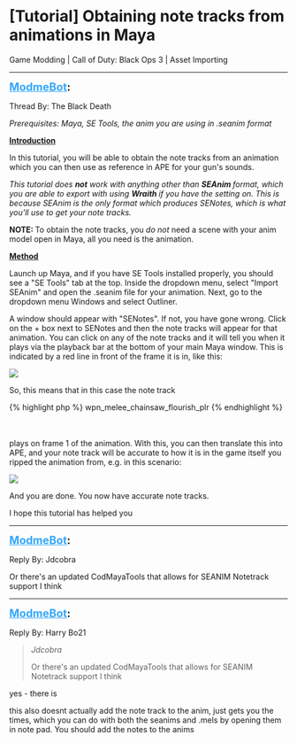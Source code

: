 # [Tutorial] Obtaining note tracks from animations in Maya
Game Modding | Call of Duty: Black Ops 3 | Asset Importing

---
<strong style="font-size: 1.4em;"><span style="text-decoration: underline;text-decoration-color: #34a7f9;"><span style="color:#34a7f9;">ModmeBot</span></span>:</strong>

<p>Thread By: The Black Death<br /><p style="text-align:left;"><em>Prerequisites: Maya, SE Tools, the anim you are using in .seanim format</em></p><p style="text-align:left;"></p><p style="text-align:left;"><span style="text-decoration: underline"><strong>Introduction</strong></span></p><p style="text-align:left;">In this tutorial, you will be able to obtain the note tracks from an animation which you can then use as reference in APE for your gun&#39;s sounds.</p><p style="text-align:left;"></p><p style="text-align:left;"><em>This tutorial does <strong>not</strong> work with anything other than <strong>SEAnim </strong>format, which you are able to export with using <strong>Wraith </strong>if you have the setting on. This is because SEAnim is the only format which produces SENotes, which is what you&#39;ll use to get your note tracks.</em></p><p style="text-align:left;"></p><p style="text-align:left;"><strong>NOTE: </strong>To obtain the note tracks, you <em>do not </em>need a scene with your anim model open in Maya, all you need is the animation.</p><p style="text-align:left;"></p><p style="text-align:left;"><span style="text-decoration: underline"><strong>Method</strong></span></p><p style="text-align:left;">Launch up Maya, and if you have SE Tools installed properly, you should see a &quot;SE Tools&quot; tab at the top. Inside the dropdown menu, select &quot;Import SEAnim&quot; and open the .seanim file for your animation. Next, go to the dropdown menu Windows and select Outliner.</p><p style="text-align:left;"></p><p style="text-align:left;">A window should appear with &quot;SENotes&quot;. If not, you have gone wrong. Click on the + box next to SENotes and then the note tracks will appear for that animation. You can click on any of the note tracks and it will tell you when it plays via the playback bar at the bottom of your main Maya window. This is indicated by a red line in front of the frame it is in, like this:</p><p style="text-align:left;"><img style="max-width: 500px;" src="http://i.imgur.com/VZF12JN.png"></p><p style="text-align:left;"></p><p style="text-align:left;">So, this means that in this case the note track </p>{% highlight php %}
wpn_melee_chainsaw_flourish_plr
{% endhighlight %}
<br /><br /><br /><p style="text-align:left;">plays on frame 1 of the animation. With this, you can then translate this into APE, and your note track will be accurate to how it is in the game itself you ripped the animation from, e.g. in this scenario:</p><p style="text-align:left;"><img style="max-width: 500px;" src="http://i.imgur.com/o5krOSO.png"></p><p style="text-align:left;"></p><p style="text-align:left;">And you are done. You now have accurate note tracks.</p><p style="text-align:left;"></p><p style="text-align:left;">I hope this tutorial has helped you </p></p>

---
<strong style="font-size: 1.4em;"><span style="text-decoration: underline;text-decoration-color: #34a7f9;"><span style="color:#34a7f9;">ModmeBot</span></span>:</strong>

<p>Reply By: Jdcobra<br /><p style="text-align:left;">Or there&#39;s an updated CodMayaTools that allows for SEANIM Notetrack support I think</p></p>

---
<strong style="font-size: 1.4em;"><span style="text-decoration: underline;text-decoration-color: #34a7f9;"><span style="color:#34a7f9;">ModmeBot</span></span>:</strong>

<p>Reply By: Harry Bo21<br /><blockquote><em>Jdcobra</em><p style="text-align:left;">Or there&#39;s an updated CodMayaTools that allows for SEANIM Notetrack support I think</p></blockquote><p style="text-align:left;">yes - there is</p><p style="text-align:left;"></p><p style="text-align:left;">this also doesnt actually add the note track to the anim, just gets you the times, which you can do with both the seanims and .mels by opening them in note pad. You should add the notes to the anims</p></p>
